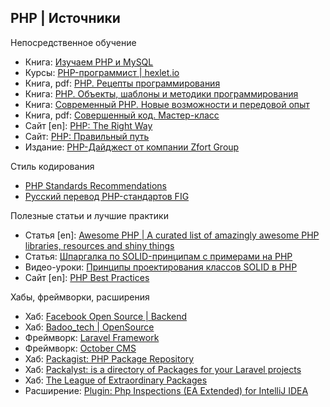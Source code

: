 PHP | Источники
---------------
Непосредственное обучение  

* Книга: [Изучаем PHP и MySQL](https://www.livelib.ru/book/1000460782-izuchaem-php-i-mysql-linn-bejli-majkl-morrison)
* Курсы: [PHP-программист | hexlet.io](https://ru.hexlet.io/professions/php)
* Книга, pdf: [PHP. Рецепты программирования](https://www.livelib.ru/book/1001247893-php-retsepty-programmirovaniya-devid-sklyar-adam-trahtenberg)
* Книга: [PHP. Объекты, шаблоны и методики программирования](https://www.livelib.ru/book/1001403943-php-obekty-shablony-i-metodiki-programmirovaniya-met-zandstra)
* Книга: [Современный PHP. Новые возможности и передовой опыт](https://www.livelib.ru/book/1001537963-sovremennyj-php-novye-vozmozhnosti-i-peredovoj-opyt-dzhosh-lokhart)
* Книга, pdf: [Совершенный код. Мастер-класс](https://www.livelib.ru/book/1001122709-sovershennyj-kod-masterklass-stiv-makkonnell)
* Сайт [en]: [PHP: The Right Way](http://www.phptherightway.com)
* Сайт: [PHP: Правильный путь](http://getjump.me/ru-php-the-right-way/)
* Издание: [PHP-Дайджест от компании Zfort Group](https://habrahabr.ru/search/?target_type=posts&q=php%20%D0%B4%D0%B0%D0%B9%D0%B4%D0%B6%D0%B5%D1%81%D1%82&order_by=date)

Стиль кодирования  

* [PHP Standards Recommendations](http://www.php-fig.org/psr/)
* [Русский перевод PHP-стандартов FIG](https://github.com/samdark/fig-standards-ru/blob/master/accepted/ru/index.md)

Полезные статьи и лучшие практики  

* Статья [en]: [Awesome PHP | A curated list of amazingly awesome PHP libraries, resources and shiny things](https://github.com/ziadoz/awesome-php)
* Статья: [Шпаргалка по SOLID-принципам с примерами на PHP](https://habrahabr.ru/post/208442/)
* Видео-уроки: [Принципы проектирования классов SOLID в PHP](http://simple-training.com/category/solid-in-php/)
* Сайт [en]: [PHP Best Practices](https://phpbestpractices.org/)

Хабы, фреймворки, расширения  

* Хаб: [Facebook Open Source | Backend](https://code.facebook.com/projects/backend/)
* Хаб: [Badoo_tech | OpenSource](https://tech.badoo.com/ru/open-source/)
* Фреймворк: [Laravel Framework](https://laravel.com/)
* Фреймворк: [October CMS](http://octobercms.com/)
* Хаб: [Packagist: PHP Package Repository](https://packagist.org/)
* Хаб: [Packalyst: is a directory of Packages for your Laravel projects](http://packalyst.com/)
* Хаб: [The League of Extraordinary Packages](https://thephpleague.com/)
* Расширение: [Plugin: Php Inspections (EA Extended) for IntelliJ IDEA](https://plugins.jetbrains.com/idea/plugin/7622-php-inspections-ea-extended-)

